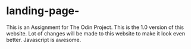 # landing-page-

This is an Assignment for The Odin Project.
This is the 1.0 version of this website.
Lot of changes will be made to this website to make it look even better.
Javascript is awesome.